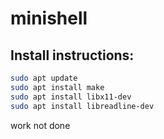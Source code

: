 # minishell

## Install instructions: 
```bash
sudo apt update
sudo apt install make
sudo apt install libx11-dev
sudo apt install libreadline-dev
```
work not done 
